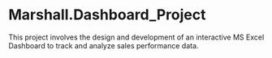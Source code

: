 # Marshall.Dashboard_Project
This project involves the design and development of an interactive MS Excel Dashboard to track and analyze sales performance data.
